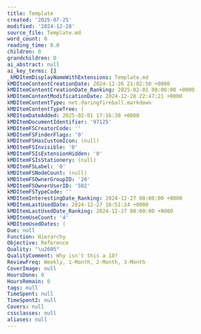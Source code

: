 ```yaml
---
title: Template
created: '2025-07-25'
modified: '2024-12-28'
source_file: Template.md
word_count: 0
reading_time: 0.0
children: 0
grandchildren: 0
ai_abstract: null
ai_key_terms: []
_kMDItemDisplayNameWithExtensions: Template.md
kMDItemContentCreationDate: 2024-12-26 21:02:50 +0000
kMDItemContentCreationDate_Ranking: 2025-02-01 00:00:00 +0000
kMDItemContentModificationDate: 2024-12-28 22:47:21 +0000
kMDItemContentType: net.daringfireball.markdown
kMDItemContentTypeTree: (
kMDItemDateAdded: 2025-02-01 17:16:38 +0000
kMDItemDocumentIdentifier: '97125'
kMDItemFSCreatorCode: ''
kMDItemFSFinderFlags: '0'
kMDItemFSHasCustomIcon: (null)
kMDItemFSInvisible: '0'
kMDItemFSIsExtensionHidden: '0'
kMDItemFSIsStationery: (null)
kMDItemFSLabel: '0'
kMDItemFSNodeCount: (null)
kMDItemFSOwnerGroupID: '20'
kMDItemFSOwnerUserID: '502'
kMDItemFSTypeCode: ''
kMDItemInterestingDate_Ranking: 2024-12-27 00:00:00 +0000
kMDItemLastUsedDate: 2024-12-27 16:51:24 +0000
kMDItemLastUsedDate_Ranking: 2024-12-27 00:00:00 +0000
kMDItemUseCount: '4'
kMDItemUsedDates: (
Due: null
Function: Hierarchy
Objective: Reference
Quality: "\u2605"
QualityComment: Why isn't this a 10?
ReviewFreq: Weekly, 1-Month, 2-Month, 3-Month
CoverImage: null
HoursDone: 0
HoursRemain: 0
tags: null
TimeSpent: null
TimeSpent2: null
Covers: null
cssclasses: null
aliases: null
---
```


